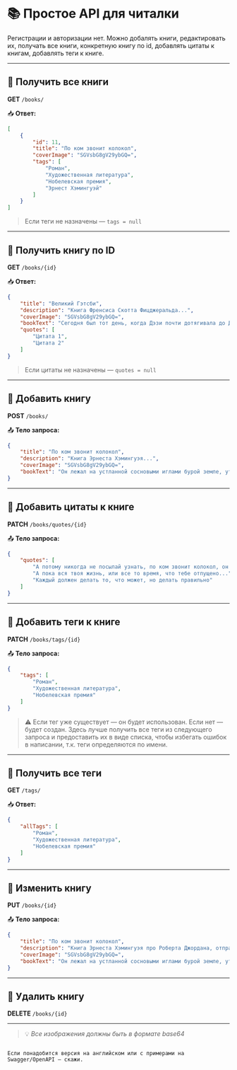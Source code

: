 # 📚 Простое API для читалки

Регистрации и авторизации нет. Можно добалять книги, редактировать их, получать все книги, конкретную книгу по id, добавлять цитаты к книгам, добавлять теги к книге.

---

## 🔹 Получить все книги

**GET** `/books/`

📥 **Ответ:**
```json
[
    {
        "id": 11,
        "title": "По ком звонит колокол",
        "coverImage": "SGVsbG8gV29ybGQ=",
        "tags": [
            "Роман",
            "Художественная литература",
            "Нобелевская премия",
            "Эрнест Хэмингуэй"
        ]
    }
]
```
> Если теги не назначены — `tags = null`

---

## 🔹 Получить книгу по ID

**GET** `/books/{id}`

📥 **Ответ:**
```json
{
    "title": "Великий Гэтсби",
    "description": "Книга Френсиса Скотта Фицджеральда...",
    "coverImage": "SGVsbG8gV29ybGQ=",
    "bookText": "Сегодня был тот день, когда Дэзи почти дотягивала до Дэзи его мечтаний, и дело было не в...",
    "quotes": [
        "Цитата 1",
        "Цитата 2"
    ]
}
```
> Если цитаты не назначены — `quotes = null`

---

## 🔹 Добавить книгу

**POST** `/books/`

📤 **Тело запроса:**
```json
{
    "title": "По ком звонит колокол",
    "description": "Книга Эрнеста Хэмингуэя...",
    "coverImage": "SGVsbG8gV29ybGQ=",
    "bookText": "Он лежал на устланной сосновыми иглами бурой земле, уткнув подбородок в скрещённые руки, а ветер шевелил над ним верхушки высоких сосен..."
}
```

---

## 🔹 Добавить цитаты к книге

**PATCH** `/books/quotes/{id}`

📤 **Тело запроса:**
```json
{
    "quotes": [
        "А потому никогда не посылай узнать, по ком звонит колокол, он звонит и по тебе.",
        "А пока вся твоя жизнь, или все то время, что тебе отпущено...",
        "Каждый должен делать то, что может, но делать правильно"
    ]
}
```

---

## 🔹 Добавить теги к книге

**PATCH** `/books/tags/{id}`

📤 **Тело запроса:**
```json
{
    "tags": [
        "Роман",
        "Художественная литература",
        "Нобелевская премия"
    ]
}
```

> ⚠️ Если тег уже существует — он будет использован. Если нет — будет создан. Здесь лучше получить все теги из следующего запроса и предоставить их в виде списка, чтобы избегать ошибок в написании, т.к. теги определяются по имени.

---

## 🔹 Получить все теги

**GET** `/tags/`

📥 **Ответ:**
```json
{
    "allTags": [
        "Роман",
        "Художественная литература",
        "Нобелевская премия"
    ]
}
```

---

## 🔹 Изменить книгу

**PUT** `/books/{id}`

📤 **Тело запроса:**
```json
{
    "title": "По ком звонит колокол",
    "description": "Книга Эрнеста Хэмингуэя про Роберта Джордана, отправленного к партизанам, чтобы...",
    "coverImage": "SGVsbG8gV29ybGQ=",
    "bookText": "Он лежал на устланной сосновыми иглами бурой земле, уткнув подбородок в скрещённые руки..."
}
```

---

## 🔹 Удалить книгу

**DELETE** `/books/{id}`

---

> 💡 *Все изображения должны быть в формате base64*
```

Если понадобится версия на английском или с примерами на Swagger/OpenAPI — скажи.
